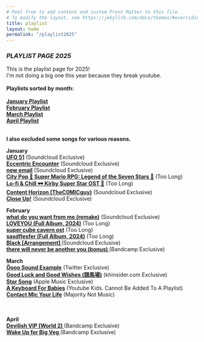 ```yaml
---
# Feel free to add content and custom Front Matter to this file.
# To modify the layout, see https://jekyllrb.com/docs/themes/#overriding-theme-defaults
title: playlist
layout: home
permalink: "/playlist2025"
---
```





### *PLAYLIST PAGE 2025*
<div class="changelater">
    This is the playlist page for 2025!<br>
    I'm not doing a big one this year because they break youtube. 
      
     
  </div>
   <br>
 <b>Playlists sorted by month:</b><br>
<br> <a href="https://youtube.com/playlist?list=PLAKmuGFhUrBV8dmC2ZQjBjxqHcCwUzeeu&si=UgXOC8e3m85oRMA5"><b>January Playlist</b><a></a> 
<br> <a href="https://youtube.com/playlist?list=PLAKmuGFhUrBXlK1ZxnrxP750Htf3HkH1D&si=6xRnKjdIiOqH15kA"><b>February Playlist</b><a></a> 
<br> <a href="https://youtube.com/playlist?list=PLAKmuGFhUrBUi7dZN1Vv8T2Ltz3fIJ2ju&si=tenv71uMFvhwtPw-"><b>March Playlist</b><a></a> 
<br> <a href="https://youtube.com/playlist?list=PLAKmuGFhUrBWVgjl5zalqxzJJapZpLxSC&si=gcDuAQFjy8KlXKnB"><b>April Playlist</b><a></a> 
<br>
<br>

<b>I also excluded some songs for various reasons.</b>
      <br>

**January**
<br> <a href="https://soundcloud.com/pngsequence/ufo-51?si=f9a14e5b714b4af3a3b4680090c77951&utm_source=clipboard&utm_medium=text&utm_campaign=social_sharing"><b>UFO 51</b><a></a> (Soundcloud Exclusive)
<br> <a href="https://soundcloud.com/fatherplaystation/eccentric-encounter"><b>Eccentric Encounter</b><a></a> (Soundcloud Exclusive)
<br> <a href="https://soundcloud.com/tenbysounds/new-email?si=12cbd20cd14941f2815c5d727a185075&utm_source=clipboard&utm_medium=text&utm_campaign=social_sharing"><b>new email</b><a></a> (Soundcloud Exclusive)
<br> <a href="https://www.youtube.com/watch?v=wP_aSHR1zGE"><b>City Pop 🎷 Super Mario RPG: Legend of the Seven Stars 🍄</b><a></a> (Too Long)
<br> <a href="https://www.youtube.com/watch?v=cQP6plEHuhA"><b>Lo-fi & Chill 🕶 Kirby Super Star OST 🌴</b><a></a> (Too Long)
<br> <a href="https://soundcloud.com/jomart-bokon/content-horizon-thec0micguy?si=b1058f3521254ee7b5287c3354846752&utm_source=clipboard&utm_medium=text&utm_campaign=social_sharing"><b>Content Horizon (TheC0MICguy)</b><a></a> (Soundcloud Exclusive)
<br> <a href="https://soundcloud.com/usretold/close-up"><b>Close Up!</b><a></a> (Soundcloud Exclusive)


**February**
<br> <a href="https://soundcloud.com/basketxm/what-do-you-want-from-me-remake?si=d1eb046a0b664661a28c65931d7b2e5c&utm_source=clipboard&utm_medium=text&utm_campaign=social_sharing"><b>what do you want from me (remake)</b><a></a> (Soundcloud Exclusive)
<br> <a href="https://www.youtube.com/watch?v=8nf6SGYMDV0&t=94s"><b>LOVEYOU (Full Album, 2024)</b><a></a> (Too Long)
<br> <a href="https://www.youtube.com/watch?v=OtPkO7r3Wj0&t=1078s"><b>super cube cavern ost</b><a></a> (Too Long)
<br> <a href="https://www.youtube.com/watch?v=iFCV_J8uD_8"><b>sasdflesfer (Full Album, 2024)</b><a></a> (Too Long)
<br> <a href="https://soundcloud.com/juneegbertgirlie/black-arrangement?si=b88eafe96c8a4f05b70a69c129091cfb&utm_source=clipboard&utm_medium=text&utm_campaign=social_sharing"><b>Black [Arrangement] </b><a></a> (Soundcloud Exclusive)
<br> <a href="https://rrthiel.bandcamp.com/track/there-will-never-be-another-you-bonus"><b>there will never be another you (bonus) </b><a></a> (Bandcamp Exclusive)

**March**
<br> <a href="https://x.com/namatakahashi/status/1898040225458508155"><b>Öooo Sound Example</b><a></a> (Twitter Exclusive)
<br> <a href="https://downloads.khinsider.com/game-soundtracks/album/winning-post-series-soundtrack-2014/1-08.%20Good%20Luck%20and%20Good%20Wishes%20%28%E7%AB%B6%E9%A6%AC%E5%A0%B4%29.mp3"><b>Good Luck and Good Wishes (競馬場)</b><a></a> (khinsider.com Exclusive)
<br> <a href="https://music.youtube.com/watch?v=HOhCkNXyvEU&list=OLAK5uy_nkKQe6sOyomHQVB6fJYT3-5b_RV7--lL4"><b>Star Song</b><a></a> (Apple Music Exclusive)
<br> <a href="https://www.youtube.com/watch?v=cTe9vUPwg0g"><b>A Keyboard For Babies</b><a></a> (Youtube Kids. Cannot Be Added To A Playlist)
<br> <a href="https://www.youtube.com/watch?v=_T2PH4SZl_0&list=TLPQMjUwMzIwMjX-_jxXnKKtXw&t=51s"><b>Contact Mic Your Life</b><a></a> (Majority Not Music)
  <br> <br><br>

**April**
<br> <a href="https://oroshibu.bandcamp.com/track/devilish-vip-world-2"><b>Devilish VIP (World 2) </b><a></a> (Bandcamp Exclusive)
<br> <a href="https://letsmakeamusic.bandcamp.com/track/wake-up-for-big-veg"><b>Wake Up for Big Veg </b><a></a> (Bandcamp Exclusive)
  <br> <br><br>